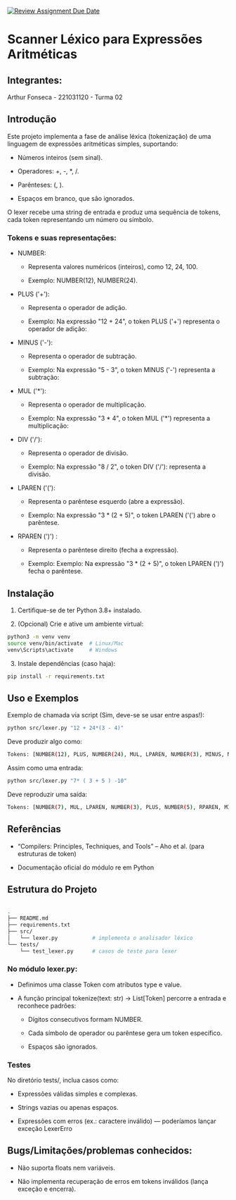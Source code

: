 [![Review Assignment Due Date](https://classroom.github.com/assets/deadline-readme-button-22041afd0340ce965d47ae6ef1cefeee28c7c493a6346c4f15d667ab976d596c.svg)](https://classroom.github.com/a/Hppw7Zh2)
# **Scanner Léxico para Expressões Aritméticas**

## **Integrantes:**

Arthur Fonseca - 221031120 - Turma 02


## **Introdução**

Este projeto implementa a fase de análise léxica (tokenização) de uma linguagem de expressões aritméticas simples, suportando:

- Números inteiros (sem sinal).

- Operadores: +, -, *, /.

- Parênteses: (, ).

- Espaços em branco, que são ignorados.

O lexer recebe uma string de entrada e produz uma sequência de tokens, cada token representando um número ou símbolo.

### Tokens e suas representações:
- NUMBER:

  - Representa valores numéricos (inteiros), como 12, 24, 100.

  - Exemplo: NUMBER(12), NUMBER(24).

- PLUS ('+'):

  - Representa o operador de adição.

  - Exemplo: Na expressão "12 + 24", o token PLUS ('+') representa o operador de adição:

- MINUS ('-'):

  - Representa o operador de subtração.

  - Exemplo: Na expressão "5 - 3", o token MINUS ('-') representa a subtração:


- MUL ('*'):

  - Representa o operador de multiplicação.

  - Exemplo: Na expressão "3 * 4", o token MUL ('*') representa a multiplicação:

- DIV ('/'):

  - Representa o operador de divisão.

  - Exemplo: Na expressão "8 / 2", o token DIV ('/'): representa a divisão.

- LPAREN ('('):

  - Representa o parêntese esquerdo (abre a expressão).

  - Exemplo: Na expressão "3 * (2 + 5)", o token LPAREN ('(') abre o parêntese.

- RPAREN (')') :

  - Representa o parêntese direito (fecha a expressão).

  - Exemplo: Exemplo: Na expressão "3 * (2 + 5)", o token LPAREN (')') fecha o parêntese.

## **Instalação**

1. Certifique-se de ter Python 3.8+ instalado.

2. (Opcional) Crie e ative um ambiente virtual:
```bash
python3 -m venv venv
source venv/bin/activate  # Linux/Mac
venv\Scripts\activate     # Windows
```

3. Instale dependências (caso haja):
```bash
pip install -r requirements.txt
```

## **Uso e Exemplos**

Exemplo de chamada via script (Sim, deve-se se usar entre aspas!):
```bash
python src/lexer.py "12 + 24*(3 - 4)"
```

Deve produzir algo como:
```bash
Tokens: [NUMBER(12), PLUS, NUMBER(24), MUL, LPAREN, NUMBER(3), MINUS, NUMBER(4), RPAREN]
```

Assim como uma entrada: 
```bash
python src/lexer.py "7* ( 3 + 5 ) -10"
```
Deve reproduzir uma saída:
```bash
Tokens: [NUMBER(7), MUL, LPAREN, NUMBER(3), PLUS, NUMBER(5), RPAREN, MINUS, NUMBER(10)]
```
## **Referências**

- “Compilers: Principles, Techniques, and Tools” – Aho et al. (para estruturas de token)

- Documentação oficial do módulo re em Python

## **Estrutura do Projeto**
```bash

.
├── README.md
├── requirements.txt       
├── src/
│   └── lexer.py           # implementa o analisador léxico
└── tests/
    └── test_lexer.py      # casos de teste para lexer
```

### **No módulo lexer.py:**

- Definimos uma classe Token com atributos type e value.

- A função principal tokenize(text: str) -> List[Token] percorre a entrada e reconhece padrões:

  - Dígitos consecutivos formam NUMBER.

  - Cada símbolo de operador ou parêntese gera um token específico.

  - Espaços são ignorados.

### **Testes**

No diretório tests/, inclua casos como:

- Expressões válidas simples e complexas.

- Strings vazias ou apenas espaços.

- Expressões com erros (ex.: caractere inválido) — poderíamos lançar exceção LexerErro  

## **Bugs/Limitações/problemas conhecidos:**

- Não suporta floats nem variáveis.

- Não implementa recuperação de erros em tokens inválidos (lança exceção e encerra).

